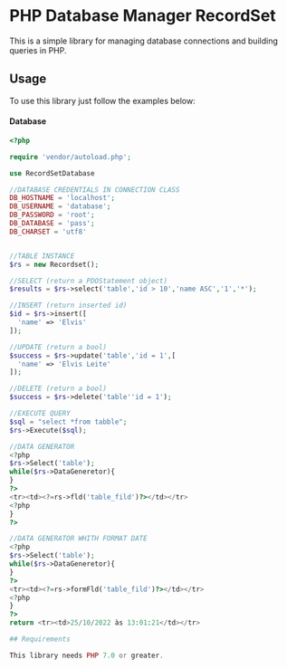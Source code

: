 # PHP Database Manager RecordSet

This is a simple library for managing database connections and building queries in PHP.

## Usage

To use this library just follow the examples below:

#### Database
```php
<?php

require 'vendor/autoload.php';

use RecordSetDatabase

//DATABASE CREDENTIALS IN CONNECTION CLASS
DB_HOSTNAME = 'localhost';
DB_USERNAME = 'database';
DB_PASSWORD = 'root';
DB_DATABASE = 'pass';
DB_CHARSET = 'utf8'


//TABLE INSTANCE
$rs = new Recordset();

//SELECT (return a PDOStatement object)
$results = $rs->select('table','id > 10','name ASC','1','*');

//INSERT (return inserted id)
$id = $rs->insert([
  'name' => 'Elvis'
]);

//UPDATE (return a bool)
$success = $rs->update('table','id = 1',[
  'name' => 'Elvis Leite'
]);

//DELETE (return a bool)
$success = $rs->delete('table''id = 1');

//EXECUTE QUERY
$sql = "select *from tabble";
$rs->Execute($sql);

//DATA GENERATOR
<?php
$rs->Select('table');
while($rs->DataGeneretor){
}
?>
<tr><td><?=rs->fld('table_fild')?></td></tr>
<?php
}
?>

//DATA GENERATOR WHITH FORMAT DATE
<?php
$rs->Select('table');
while($rs->DataGeneretor){
}
?>
<tr><td><?=rs->formFld('table_fild')?></td></tr>
<?php
}
?>
return <tr><td>25/10/2022 às 13:01:21</td></tr>

## Requirements

This library needs PHP 7.0 or greater.
